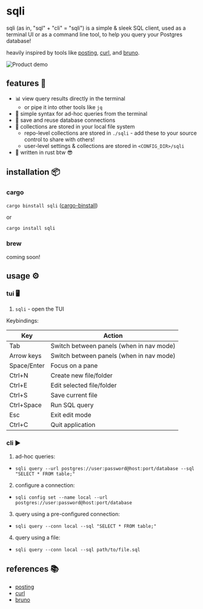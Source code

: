 # sqli

sqli (as in, "sql" + "cli" = "sqli") is a simple & sleek SQL client, used as a terminal UI or as a command line tool, to help you query your Postgres database!

heavily inspired by tools like [posting](https://github.com/darrenburns/posting), [curl](https://github.com/curl/curl), and [bruno](https://github.com/usebruno/bruno).

![Product demo](docs/demo.gif)

## features 🚀

- 📊 view query results directly in the terminal
  - or pipe it into other tools like `jq`
- 🧪 simple syntax for ad-hoc queries from the terminal
- 🔄 save and reuse database connections
- 📁 collections are stored in your local file system
  - repo-level collections are stored in `./sqli` - add these to your source control to share with others!
  - user-level settings & collections are stored in `<CONFIG_DIR>/sqli`
- 🦀 written in rust btw 😎  

## installation 📦

### cargo

`cargo binstall sqli` ([cargo-binstall](https://github.com/cargo-bins/cargo-binstall?tab=readme-ov-file#installation))

or

`cargo install sqli`


### brew

coming soon!

## usage ⚙️ 

### tui 🖥️

1. `sqli` - open the TUI

Keybindings:

| Key          | Action                     |
|--------------|----------------------------|
| Tab          | Switch between panels (when in nav mode)      |
| Arrow keys   | Switch between panels (when in nav mode)     |
| Space/Enter  | Focus on a pane                |
| Ctrl+N       | Create new file/folder     |
| Ctrl+E       | Edit selected file/folder  |
| Ctrl+S       | Save current file          |
| Ctrl+Space   | Run SQL query              |
| Esc          | Exit edit mode             |
| Ctrl+C       | Quit application           |

### cli ▶️

1. ad-hoc queries:
- `sqli query --url postgres://user:password@host:port/database --sql "SELECT * FROM table;"`
2. configure a connection:
  - `sqli config set --name local --url postgres://user:password@host:port/database`
3. query using a pre-configured connection:
  - `sqli query --conn local --sql "SELECT * FROM table;"`
4. query using a file:
  - `sqli query --conn local --sql path/to/file.sql`

## references 📚

- [posting](https://github.com/darrenburns/posting)
- [curl](https://github.com/curl/curl)
- [bruno](https://github.com/usebruno/bruno)
